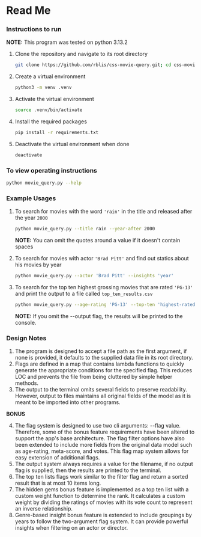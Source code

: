 # Read Me

### Instructions to run

**NOTE:** This program was tested on python 3.13.2

1. Clone the repository and navigate to its root directory
   ```bash
   git clone https://github.com/rblis/css-movie-query.git; cd css-movie-query;
   ```
2. Create a virtual environment
   ```bash
   python3 -m venv .venv
   ```
3. Activate the virtual environment
    ```bash
    source .venv/bin/activate
    ```
4. Install the required packages
   ```bash
   pip install -r requirements.txt
   ```
5. Deactivate the virtual environment when done
   ```bash
   deactivate
   ```


### To view operating instructions
   ```bash
   python movie_query.py --help
   ```
   
### Example Usages

1. To search for movies with the word `'rain'` in the title and released after the year `2000`

   ```bash
   python movie_query.py --title rain --year-after 2000
   ```
   **NOTE:** You can omit the quotes around a value if it doesn't contain spaces


2. To search for movies with actor `'Brad Pitt'` and find out statics about his movies by year

   ```bash
   python movie_query.py --actor 'Brad Pitt' --insights 'year'
   ```


4. To search for the top ten highest grossing movies that are rated `'PG-13'` and print the output to a file called `top_ten_results.csv`

   ```bash
   python movie_query.py --age-rating 'PG-13' --top-ten 'highest-rated' --output 'top_ten_results.csv'
   ```
   **NOTE:** If you omit the --output flag, the results will be printed to the console.

### Design Notes

1. The program is designed to accept a file path as the first argument, if none is provided, it defaults to the supplied data file in its root directory.
2. Flags are defined in a map that contains lambda functions to quickly generate the appropriate conditions for the specified flag. This reduces LOC and prevents the file from being cluttered by simple helper methods.
3. The output to the terminal omits several fields to preserve readability. However, output to files maintains all original fields of the model as it is meant to be imported into other programs.

**BONUS**

4. The flag system is designed to use two cli arguments: --flag value. Therefore, some of the bonus feature requirements have been altered to support the app's base architecture. The flag filter options have also been extended to include more fields from the original data model such as age-rating, meta-score, and votes. This flag map system allows for easy extension of additional flags.
5. The output system always requires a value for the filename, if no output flag is supplied, then the results are printed to the terminal.
6. The top ten lists flags work similar to the filter flag and return a sorted result that is at most 10 items long.
7. The hidden gems bonus feature is implemented as a top ten list with a custom weight function to determine the rank. It calculates a custom weight by dividing the ratings of movies with its vote count to represent an inverse relationship.
8. Genre-based insight bonus feature is extended to include groupings by years to follow the two-argument flag system. It can provide powerful insights when filtering on an actor or director. 